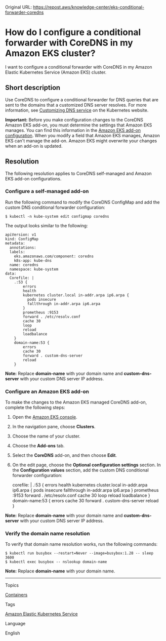 Original URL: <https://repost.aws/knowledge-center/eks-conditional-forwarder-coredns>

# How do I configure a conditional forwarder with CoreDNS in my Amazon EKS cluster?

I want to configure a conditional forwarder with CoreDNS in my Amazon Elastic Kubernetes Service (Amazon EKS) cluster.

## Short description

Use CoreDNS to configure a conditional forwarder for DNS queries that are sent to the domains that a customized DNS server resolves. For more information, see [Customizing DNS service](<https://kubernetes.io/docs/tasks/administer-cluster/dns-custom-nameservers/>) on the Kubernetes website.

**Important:** Before you make configuration changes to the CoreDNS Amazon EKS add-on, you must determine the settings that Amazon EKS manages. You can find this information in the [Amazon EKS add-on configuration](<https://docs.aws.amazon.com/eks/latest/userguide/add-ons-configuration.html>). When you modify a field that Amazon EKS manages, Amazon EKS can't manage the add-on. Amazon EKS might overwrite your changes when an add-on is updated.

## Resolution

The following resolution applies to CoreDNS self-managed and Amazon EKS add-on configurations.

### Configure a self-managed add-on

Run the following command to modify the CoreDNS ConfigMap and add the custom DNS conditional forwarder configuration:
    
    
    $ kubectl -n kube-system edit configmap coredns

The output looks similar to the following:
    
    
    apiVersion: v1
    kind: ConfigMap
    metadata:
      annotations:
      labels:
        eks.amazonaws.com/component: coredns
        k8s-app: kube-dns
      name: coredns
      namespace: kube-system
    data:
      Corefile: |
        .:53 {
            errors
            health
            kubernetes cluster.local in-addr.arpa ip6.arpa {
              pods insecure
              fallthrough in-addr.arpa ip6.arpa
            }
            prometheus :9153
            forward . /etc/resolv.conf
            cache 30
            loop
            reload
            loadbalance
        }
        domain-name:53 {
            errors
            cache 30
            forward . custom-dns-server
            reload
        }

**Note:** Replace **domain-name** with your domain name and **custom-dns-server** with your custom DNS server IP address.

### Configure an Amazon EKS add-on

To make the changes to the Amazon EKS managed CoreDNS add-on, complete the following steps:

  1. Open the [Amazon EKS console](<https://console.aws.amazon.com/eks/home#/clusters>).

  2. In the navigation pane, choose **Clusters**.

  3. Choose the name of your cluster.

  4. Choose the **Add-ons** tab.

  5. Select the **CoreDNS** add-on, and then choose **Edit**.

  6. On the edit page, choose the **Optional configuration settings** section. In the **Configuration values** section, add the custom DNS conditional forwarder configuration:
    
        corefile: |
        .:53 {
            errors
            health
            kubernetes cluster.local in-addr.arpa ip6.arpa {
              pods insecure
              fallthrough in-addr.arpa ip6.arpa
            }
            prometheus :9153
            forward . /etc/resolv.conf
            cache 30
            loop
            reload
            loadbalance
        }
        domain-name:53 {
            errors
            cache 30
            forward . custom-dns-server
            reload
        }

**Note:** Replace **domain-name** with your domain name and **custom-dns-server** with your custom DNS server IP address.




### Verify the domain name resolution

To verify that domain name resolution works, run the following commands:
    
    
    $ kubectl run busybox --restart=Never --image=busybox:1.28 -- sleep 3600
    $ kubectl exec busybox -- nslookup domain-name

**Note:** Replace **domain-name** with your domain name.

* * *

Topics

[Containers](<https://repost.aws/topics/TAgOdRefu6ShempO3dWPEofg/containers>)

Tags

[Amazon Elastic Kubernetes Service](<https://repost.aws/tags/TA4IvCeWI1TE66q4jEj4Z9zg/amazon-elastic-kubernetes-service>)

Language

English
